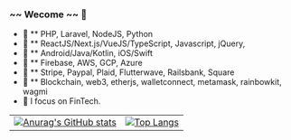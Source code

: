 ### ~~ Wecome ~~ 👋

- 🔭 ** PHP, Laravel, NodeJS, Python
- 🔭 ** ReactJS/Next.js/VueJS/TypeScript, Javascript, jQuery,
- 🔭 ** Android/Java/Kotlin, iOS/Swift
- 🔭 ** Firebase, AWS, GCP, Azure
- 🔭 ** Stripe, Paypal, Plaid, Flutterwave, Railsbank, Square
- 🔭 ** Blockchain, web3, etherjs, walletconnect, metamask, rainbowkit, wagmi
- 🌱 I focus on FinTech.


|  |      |
| :---        |        ----------       |
[![Anurag's GitHub stats](https://github-readme-stats.vercel.app/api?username=bitXPilot&count_private=true)](https://github.com/bitXPilot) | [![Top Langs](https://github-readme-stats.vercel.app/api/top-langs/?username=bitXPilot&count_private=true&show_icons=true&layout=compact)](https://github.com/bitXPilot) |

<!-- [![willianrod's wakatime stats](https://github-readme-stats.vercel.app/api/wakatime?username=bitXPilot)](https://github.com/bitXPilot) -->
<!-- [![Readme Card](https://github-readme-stats.vercel.app/api/pin/?username=bitXPilot&repo=Jax-Wallet-Android)](https://github.com/bitXPilot/Jax-Wallet-Android) -->
